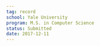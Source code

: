 ```yaml
---
tag: record
school: Yale University
program: M.S. in Computer Science
status: Submitted
date: 2017-12-11
---
```

